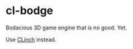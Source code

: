 # cl-bodge
Bodacious 3D game engine that is no good. Yet.

Use [CLinch](https://github.com/BradWBeer/CLinch) instead.
